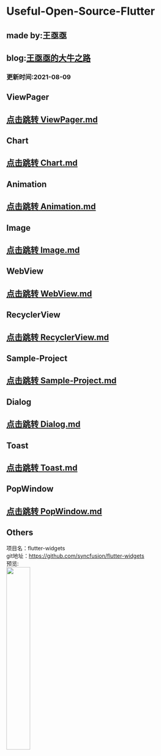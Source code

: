 # Useful-Open-Source-Flutter

## made by:王亟亟<br>
## blog:[王亟亟的大牛之路](http://blog.csdn.net/ddwhan0123) <br>



### 更新时间:2021-08-09<br>

##  ViewPager
## [点击跳转 ViewPager.md](https://github.com/ddwhan0123/Useful-Open-Source-Flutter/blob/master/ViewPager.md)

##  Chart
## [点击跳转 Chart.md](https://github.com/ddwhan0123/Useful-Open-Source-Flutter/blob/master/Chart.md)



##  Animation
## [点击跳转 Animation.md](https://github.com/ddwhan0123/Useful-Open-Source-Flutter/blob/master/Animation.md)


##  Image
## [点击跳转 Image.md](https://github.com/ddwhan0123/Useful-Open-Source-Flutter/blob/master/Image.md)

##  WebView
## [点击跳转 WebView.md](https://github.com/ddwhan0123/Useful-Open-Source-Flutter/blob/master/WebView.md)

##  RecyclerView
## [点击跳转 RecyclerView.md](https://github.com/ddwhan0123/Useful-Open-Source-Flutter/blob/master/RecyclerView.md)

##  Sample-Project
## [点击跳转 Sample-Project.md](https://github.com/ddwhan0123/Useful-Open-Source-Flutter/blob/master/Sample-Project.md)

##  Dialog
## [点击跳转 Dialog.md](https://github.com/ddwhan0123/Useful-Open-Source-Flutter/blob/master/Dialog.md)


##  Toast
## [点击跳转 Toast.md](https://github.com/ddwhan0123/Useful-Open-Source-Flutter/blob/master/Toast.md)

##  PopWindow
## [点击跳转 PopWindow.md](https://github.com/ddwhan0123/Useful-Open-Source-Flutter/blob/master/PopWindow.md)

## Others

项目名：flutter-widgets<br>
git地址：https://github.com/syncfusion/flutter-widgets<br>
预览:<br>
<img src="https://camo.githubusercontent.com/9147ea11722078d1d7506f16f4e4ddb5a8046e4f0ccee639f18003220d26b9e9/68747470733a2f2f63646e2e73796e63667573696f6e2e636f6d2f636f6e74656e742f696d616765732f666c75747465722d776964676574732d636f6c6c6167652e706e67" width="35%"/>

